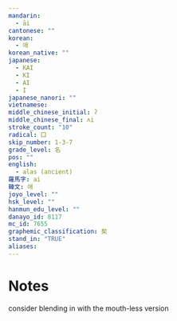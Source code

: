 ```yaml
---
mandarin:
  - āi
cantonese: ""
korean:
  - 애
korean_native: ""
japanese:
  - KAI
  - KI
  - AI
  - I
japanese_nanori: ""
vietnamese:
middle_chinese_initial: ʔ
middle_chinese_final: ʌi
stroke_count: "10"
radical: 口
skip_number: 1-3-7
grade_level: 名
pos: ""
english:
  - alas (ancient)
羅馬字: ai
韓文: 애
joyo_level: ""
hsk_level: ""
hanmun_edu_level: ""
danayo_id: 8117
mc_id: 7655
graphemic_classification: 矣
stand_in: "TRUE"
aliases:
---
```


# Notes
consider blending in with the mouth-less version
